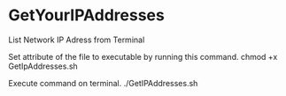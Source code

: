 # GetYourIPAddresses
List Network IP Adress from Terminal

Set attribute of the file to executable by running this command.
chmod +x GetIpAddresses.sh

Execute command on terminal.
./GetIPAddresses.sh
